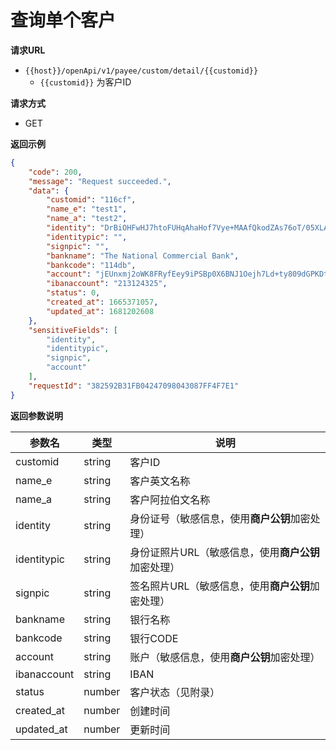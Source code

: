 # 查询单个客户

**请求URL**

- `{{host}}/openApi/v1/payee/custom/detail/{{customid}}`
  - `{{customid}}` 为客户ID



**请求方式**

- GET



**返回示例**

```json
{
    "code": 200,
    "message": "Request succeeded.",
    "data": {
        "customid": "116cf",
        "name_e": "test1",
        "name_a": "test2",
        "identity": "DrBiOHFwHJ7htoFUHqAhaHof7Vye+MAAfQkodZAs76oT/05XLAU+r8zzm0Eh095V+EXAodRYOjLOMIPdXOVSvwCcprJihBSIOYtGNM3a6BJn7aFmhQHSNxTg+6tnMPEPI1fo6855/Frw7daazswOHHW7D44NZptTszkopjDdXnRg68zYsz3TE9MwnpneaSa4Xy2Fw2S/eg7KM9ljDfXNMTzJ+KTvyqA7kyXzVdmIM2qdqPvTGwa20/6DuUHJwZM6HX+hia5Nk5qpu1KhQ3uzv2Ngvm/fhvZTISwBNnEDUYlhOA991Oqpmwp6hXqCEfRX/6hVhMa3b4t6FbpSJM2ZeQ==",
        "identitypic": "",
        "signpic": "",
        "bankname": "The National Commercial Bank",
        "bankcode": "114db",
        "account": "jEUnxmj2oWK8FRyfEey9iPSBp0X6BNJ1Oejh7Ld+ty809dGPKDt1t+r5/LVWC6wDqRBnzyjUNyhMKaUYcDyAHob7KlKInUiZdBSBhcz36pzCQXRcKUSo1LAnXsMUAbnI4shZ3+qBdVmwAN0mH69naKHfzQdBe5NaUm4IgtoVFlsoDnkk2mKttvbNtjTKid+ZDNVwa3WwGwEWxnQTdjGgJMuBDFQZUKJUIE3K6w+NObJjGq5jJyRqty66QN9S0STIMJUnSwWJbtsL8CrUTuK0ghhXhOcfY387Imc7jNO94gzGr8veJNMezUofFe9WZD+vmq9XGyWjRyOk6PyFIqoEgw==",
        "ibanaccount": "213124325",
        "status": 0,
        "created_at": 1665371057,
        "updated_at": 1681202608
    },
    "sensitiveFields": [
        "identity",
        "identitypic",
        "signpic",
        "account"
    ],
    "requestId": "382592B31FB04247098043087FF4F7E1"
}
```



**返回参数说明**

| 参数名      | 类型   | 说明                                            |
| ----------- | ------ | ----------------------------------------------- |
| customid    | string | 客户ID                                          |
| name_e      | string | 客户英文名称                                    |
| name_a      | string | 客户阿拉伯文名称                                |
| identity    | string | 身份证号（敏感信息，使用**商户公钥**加密处理）      |
| identitypic | string | 身份证照片URL（敏感信息，使用**商户公钥**加密处理） |
| signpic     | string | 签名照片URL（敏感信息，使用**商户公钥**加密处理）   |
| bankname    | string | 银行名称                                        |
| bankcode    | string | 银行CODE                                        |
| account     | string | 账户（敏感信息，使用**商户公钥**加密处理）          |
| ibanaccount | string | IBAN                                            |
| status      | number | 客户状态（见附录）                              |
| created_at  | number | 创建时间                                        |
| updated_at  | number | 更新时间                                        |

